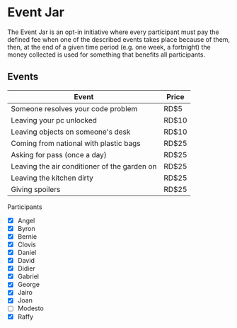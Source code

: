 # Event Jar

The Event Jar is an opt-in initiative where every participant must pay the defined fee when one of the described events takes place because of them, then, at the end of a given time period (e.g. one week, a fortnight) the money collected is used for something that benefits all participants.

## Events

| Event                                                | Price   |
| ---------------------------------------------------- | ------- |
| Someone resolves your code problem                   | RD$5    |
| Leaving your pc unlocked                             | RD$10   |
| Leaving objects on someone's desk                    | RD$10   |
| Coming from national with plastic bags               | RD$25   |
| Asking for pass (once a day)                         | RD$25   |
| Leaving the air conditioner of the garden on         | RD$25   |
| Leaving the kitchen dirty                            | RD$25   |
| Giving spoilers                                      | RD$25   |


Participants
- [x] Angel
- [x] Byron
- [x] Bernie
- [x] Clovis
- [x] Daniel
- [x] David
- [x] Didier
- [x] Gabriel
- [x] George
- [x] Jairo
- [x] Joan
- [ ] Modesto
- [x] Raffy
